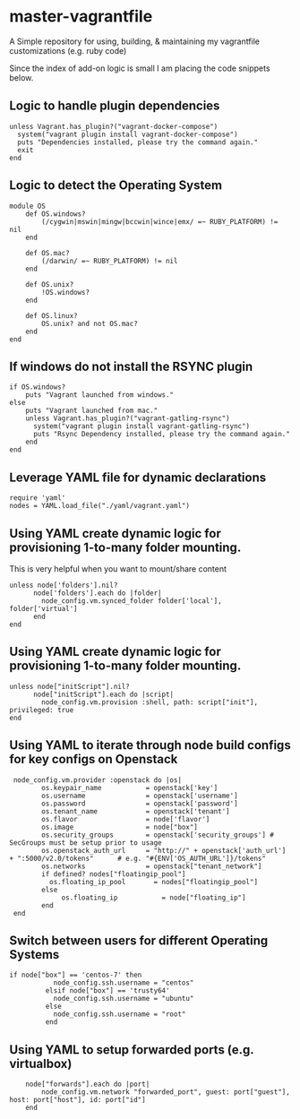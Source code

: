 # master-vagrantfile
A Simple repository for using, building, &amp; maintaining my vagrantfile customizations (e.g. ruby code)

Since the index of add-on logic is small I am placing the code snippets below.

## Logic to handle plugin dependencies
```
unless Vagrant.has_plugin?("vagrant-docker-compose")
  system("vagrant plugin install vagrant-docker-compose")
  puts "Dependencies installed, please try the command again."
  exit
end
```


## Logic to detect the Operating System
```
module OS
    def OS.windows?
        (/cygwin|mswin|mingw|bccwin|wince|emx/ =~ RUBY_PLATFORM) != nil
    end

    def OS.mac?
        (/darwin/ =~ RUBY_PLATFORM) != nil
    end

    def OS.unix?
        !OS.windows?
    end

    def OS.linux?
        OS.unix? and not OS.mac?
    end
end
```

## If windows do not install the RSYNC plugin
```
if OS.windows?
    puts "Vagrant launched from windows."
else
    puts "Vagrant launched from mac."
    unless Vagrant.has_plugin?("vagrant-gatling-rsync")
      system("vagrant plugin install vagrant-gatling-rsync")
      puts "Rsync Dependency installed, please try the command again."
    end
end
```

## Leverage YAML file for dynamic declarations
```
require 'yaml'
nodes = YAML.load_file("./yaml/vagrant.yaml")
```

## Using YAML create dynamic logic for provisioning 1-to-many folder mounting.
This is very helpful when you want to mount/share content
```
unless node['folders'].nil?
      node['folders'].each do |folder|
        node_config.vm.synced_folder folder['local'], folder['virtual']
      end
end
```

## Using YAML create dynamic logic for provisioning 1-to-many folder mounting.
```
unless node["initScript"].nil?
      node["initScript"].each do |script|
        node_config.vm.provision :shell, path: script["init"], privileged: true
end
```

## Using YAML to iterate through node build configs for key configs on Openstack
```
 node_config.vm.provider :openstack do |os|
        os.keypair_name           = openstack['key']
        os.username               = openstack['username']
        os.password               = openstack['password']
        os.tenant_name            = openstack['tenant']
        os.flavor                 = node['flavor']
        os.image                  = node["box"]
        os.security_groups        = openstack['security_groups'] # SecGroups must be setup prior to usage
        os.openstack_auth_url     = "http://" + openstack['auth_url'] + ":5000/v2.0/tokens"      # e.g. "#{ENV['OS_AUTH_URL']}/tokens"
        os.networks               = openstack["tenant_network"]
        if defined? nodes["floatingip_pool"]
          os.floating_ip_pool	    = nodes["floatingip_pool"]
        else
             os.floating_ip	          = node["floating_ip"]
        end
 end
```

## Switch between users for different Operating Systems
```
if node["box"] == 'centos-7' then
           node_config.ssh.username = "centos"
         elsif node["box"] == 'trusty64'
           node_config.ssh.username = "ubuntu"
         else
           node_config.ssh.username = "root"
         end
```

## Using YAML to setup forwarded ports (e.g. virtualbox)
```
    node["forwards"].each do |port|
        node_config.vm.network "forwarded_port", guest: port["guest"], host: port["host"], id: port["id"]
    end
```